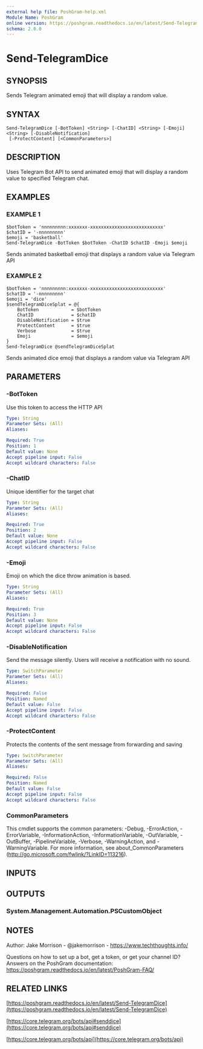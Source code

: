 ```yaml
---
external help file: PoshGram-help.xml
Module Name: PoshGram
online version: https://poshgram.readthedocs.io/en/latest/Send-TelegramDice
schema: 2.0.0
---
```


# Send-TelegramDice

## SYNOPSIS
Sends Telegram animated emoji that will display a random value.

## SYNTAX

```
Send-TelegramDice [-BotToken] <String> [-ChatID] <String> [-Emoji] <String> [-DisableNotification]
 [-ProtectContent] [<CommonParameters>]
```

## DESCRIPTION
Uses Telegram Bot API to send animated emoji that will display a random value to specified Telegram chat.

## EXAMPLES

### EXAMPLE 1
```
$botToken = 'nnnnnnnnn:xxxxxxx-xxxxxxxxxxxxxxxxxxxxxxxxxxx'
$chatID = '-nnnnnnnnn'
$emoji = 'basketball'
Send-TelegramDice -BotToken $botToken -ChatID $chatID -Emoji $emoji
```

Sends animated basketball emoji that displays a random value via Telegram API

### EXAMPLE 2
```
$botToken = 'nnnnnnnnn:xxxxxxx-xxxxxxxxxxxxxxxxxxxxxxxxxxx'
$chatID = '-nnnnnnnnn'
$emoji = 'dice'
$sendTelegramDiceSplat = @{
    BotToken            = $botToken
    ChatID              = $chatID
    DisableNotification = $true
    ProtectContent      = $true
    Verbose             = $true
    Emoji               = $emoji
}
Send-TelegramDice @sendTelegramDiceSplat
```

Sends animated dice emoji that displays a random value via Telegram API

## PARAMETERS

### -BotToken
Use this token to access the HTTP API

```yaml
Type: String
Parameter Sets: (All)
Aliases:

Required: True
Position: 1
Default value: None
Accept pipeline input: False
Accept wildcard characters: False
```

### -ChatID
Unique identifier for the target chat

```yaml
Type: String
Parameter Sets: (All)
Aliases:

Required: True
Position: 2
Default value: None
Accept pipeline input: False
Accept wildcard characters: False
```

### -Emoji
Emoji on which the dice throw animation is based.

```yaml
Type: String
Parameter Sets: (All)
Aliases:

Required: True
Position: 3
Default value: None
Accept pipeline input: False
Accept wildcard characters: False
```

### -DisableNotification
Send the message silently.
Users will receive a notification with no sound.

```yaml
Type: SwitchParameter
Parameter Sets: (All)
Aliases:

Required: False
Position: Named
Default value: False
Accept pipeline input: False
Accept wildcard characters: False
```

### -ProtectContent
Protects the contents of the sent message from forwarding and saving

```yaml
Type: SwitchParameter
Parameter Sets: (All)
Aliases:

Required: False
Position: Named
Default value: False
Accept pipeline input: False
Accept wildcard characters: False
```

### CommonParameters
This cmdlet supports the common parameters: -Debug, -ErrorAction, -ErrorVariable, -InformationAction, -InformationVariable, -OutVariable, -OutBuffer, -PipelineVariable, -Verbose, -WarningAction, and -WarningVariable.
For more information, see about_CommonParameters (http://go.microsoft.com/fwlink/?LinkID=113216).

## INPUTS

## OUTPUTS

### System.Management.Automation.PSCustomObject
## NOTES
Author: Jake Morrison - @jakemorrison - https://www.techthoughts.info/

Questions on how to set up a bot, get a token, or get your channel ID?
Answers on the PoshGram documentation: https://poshgram.readthedocs.io/en/latest/PoshGram-FAQ/

## RELATED LINKS

[https://poshgram.readthedocs.io/en/latest/Send-TelegramDice](https://poshgram.readthedocs.io/en/latest/Send-TelegramDice)

[https://core.telegram.org/bots/api#senddice](https://core.telegram.org/bots/api#senddice)

[https://core.telegram.org/bots/api](https://core.telegram.org/bots/api)

